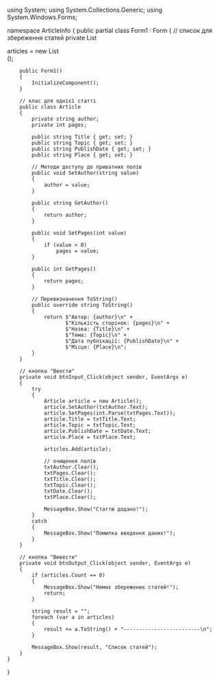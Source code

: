 
using System;
using System.Collections.Generic;
using System.Windows.Forms;

namespace ArticleInfo
{
    public partial class Form1 : Form
    {
        // список для збереження статей
        private List<Article> articles = new List<Article>();

        public Form1()
        {
            InitializeComponent();
        }

        // клас для однієї статті
        public class Article
        {
            private string author;
            private int pages;

            public string Title { get; set; }
            public string Topic { get; set; }
            public string PublishDate { get; set; }
            public string Place { get; set; }

            // Методи доступу до приватних полів
            public void SetAuthor(string value)
            {
                author = value;
            }

            public string GetAuthor()
            {
                return author;
            }

            public void SetPages(int value)
            {
                if (value > 0)
                    pages = value;
            }

            public int GetPages()
            {
                return pages;
            }

            // Перевизначення ToString()
            public override string ToString()
            {
                return $"Автор: {author}\n" +
                       $"Кількість сторінок: {pages}\n" +
                       $"Назва: {Title}\n" +
                       $"Тема: {Topic}\n" +
                       $"Дата публікації: {PublishDate}\n" +
                       $"Місце: {Place}\n";
            }
        }

        // кнопка "Ввести"
        private void btnInput_Click(object sender, EventArgs e)
        {
            try
            {
                Article article = new Article();
                article.SetAuthor(txtAuthor.Text);
                article.SetPages(int.Parse(txtPages.Text));
                article.Title = txtTitle.Text;
                article.Topic = txtTopic.Text;
                article.PublishDate = txtDate.Text;
                article.Place = txtPlace.Text;

                articles.Add(article);

                // очищення полів
                txtAuthor.Clear();
                txtPages.Clear();
                txtTitle.Clear();
                txtTopic.Clear();
                txtDate.Clear();
                txtPlace.Clear();

                MessageBox.Show("Статтю додано!");
            }
            catch
            {
                MessageBox.Show("Помилка введення даних!");
            }
        }

        // кнопка "Вивести"
        private void btnOutput_Click(object sender, EventArgs e)
        {
            if (articles.Count == 0)
            {
                MessageBox.Show("Немає збережених статей!");
                return;
            }

            string result = "";
            foreach (var a in articles)
            {
                result += a.ToString() + "-------------------------\n";
            }

            MessageBox.Show(result, "Список статей");
        }
    }
}
